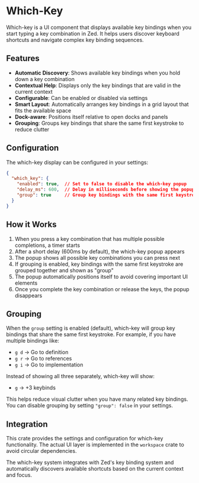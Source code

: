 # Which-Key

Which-key is a UI component that displays available key bindings when you start typing a key combination in Zed. It helps users discover keyboard shortcuts and navigate complex key binding sequences.

## Features

- **Automatic Discovery**: Shows available key bindings when you hold down a key combination
- **Contextual Help**: Displays only the key bindings that are valid in the current context
- **Configurable**: Can be enabled or disabled via settings
- **Smart Layout**: Automatically arranges key bindings in a grid layout that fits the available space
- **Dock-aware**: Positions itself relative to open docks and panels
- **Grouping**: Groups key bindings that share the same first keystroke to reduce clutter

## Configuration

The which-key display can be configured in your settings:

```json
{
  "which_key": {
    "enabled": true,  // Set to false to disable the which-key popup
    "delay_ms": 600,  // Delay in milliseconds before showing the popup
    "group": true     // Group key bindings with the same first keystroke
  }
}
```

## How it Works

1. When you press a key combination that has multiple possible completions, a timer starts
2. After a short delay (600ms by default), the which-key popup appears
3. The popup shows all possible key combinations you can press next
4. If grouping is enabled, key bindings with the same first keystroke are grouped together and shown as "group"
5. The popup automatically positions itself to avoid covering important UI elements
6. Once you complete the key combination or release the keys, the popup disappears

## Grouping

When the `group` setting is enabled (default), which-key will group key bindings that share the same first keystroke. For example, if you have multiple bindings like:
- `g d` → Go to definition  
- `g r` → Go to references
- `g i` → Go to implementation

Instead of showing all three separately, which-key will show:
- `g` → +3 keybinds

This helps reduce visual clutter when you have many related key bindings. You can disable grouping by setting `"group": false` in your settings.

## Integration

This crate provides the settings and configuration for which-key functionality. The actual UI layer is implemented in the `workspace` crate to avoid circular dependencies.

The which-key system integrates with Zed's key binding system and automatically discovers available shortcuts based on the current context and focus.